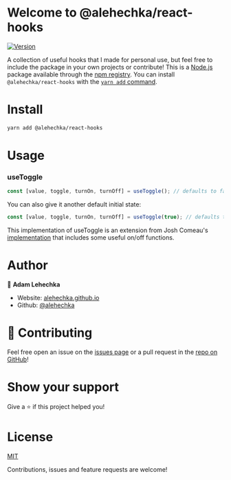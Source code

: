 # Welcome to @alehechka/react-hooks
[![Version](https://img.shields.io/npm/v/@alehechka/react-hooks.svg)](https://www.npmjs.com/package/@alehechka/react-hooks)

A collection of useful hooks that I made for personal use, but feel free to include the package in your own projects or contribute! This is a [Node.js](https://nodejs.org/en/) package available through the [npm registry](https://nodejs.org/en/).
You can install `@alehechka/react-hooks` with the [`yarn add` command](https://yarnpkg.com/cli/add). 

# Install
```sh
yarn add @alehechka/react-hooks
```

# Usage

### useToggle
```js
const [value, toggle, turnOn, turnOff] = useToggle(); // defaults to false
```
    
You can also give it another default initial state:

```js
const [value, toggle, turnOn, turnOff] = useToggle(true); // defaults to true
```
    
This implementation of useToggle is an extension from Josh Comeau's [implementation](https://www.joshwcomeau.com/snippets/react-hooks/use-toggle/) that includes some useful on/off functions. 

# Author

👤 **Adam Lehechka**

* Website: [alehechka.github.io](https://alehechka.github.io/)
* Github: [@alehechka](https://github.com/alehechka)

# 🤝 Contributing

Feel free open an issue on the [issues page](https://github.com/alehechka/react-hooks/issues) or a pull request in the [repo on GitHub](https://github.com/alehechka/react-hooks/pulls)!

# Show your support

Give a ⭐️ if this project helped you!

# License

[MIT](https://en.wikipedia.org/wiki/MIT_License)

Contributions, issues and feature requests are welcome!
